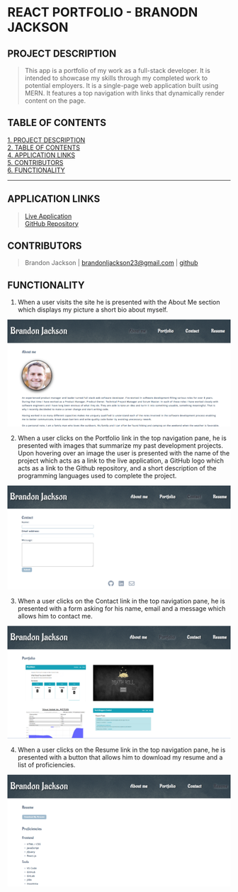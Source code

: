 # REACT PORTFOLIO - BRANODN JACKSON

## **PROJECT DESCRIPTION**
>This app is a portfolio of my work as a full-stack developer.  It is intended to showcase my skills through my completed work to potential employers.  It is a single-page web application built using MERN.  It features a top navigation with links that dynamically render content on the page.

## **TABLE OF CONTENTS** 
[1. PROJECT DESCRIPTION](#PROJECT-DESCRIPTION)  
[2. TABLE OF CONTENTS](#TABLE-OF-CONTENTS)  
[4. APPLICATION LINKS](#APPLICATION-LINKS)  
[5. CONTRIBUTORS](#CONTRIBUTORS)  
[6. FUNCTIONALITY](#FUNCTIONALITY)   

---

## **APPLICATION LINKS**
> [Live Application](https://brandonljackson23.github.io/react-portfolio/)  
> [GitHub Repository](https://github.com/brandonljackson23/react-portfolio)

## **CONTRIBUTORS**  
> Brandon Jackson | <brandonljackson23@gmail.com> | [github](https://github.com/brandonljackson23)


## **FUNCTIONALITY**
1. When a user visits the site he is presented with the About Me section which displays my picture a short bio about myself.

![](/src/assets/images/about-me.PNG)  

2. When a user clicks on the Portfolio link in the top navigation pane, he is presented with images that summarize my past development projects. Upon hovering over an image the user is presented with the name of the project which acts as a link to the live application, a GitHub logo which acts as a link to the Github repository, and a short description of the programming languages used to complete the project. 

![](/src/assets/images/contact.PNG) 

3. When a user clicks on the Contact link in the top navigation pane, he is presented with a form asking for his name, email and a message which allows him to contact me.

![](/src/assets/images/portfolio.PNG) 

4. When a user clicks on the Resume link in the top navigation pane, he is presented with a button that allows him to download my resume and a list of proficiencies.

![](/src/assets/images/resume.PNG) 